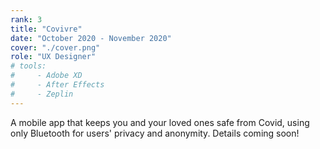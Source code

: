 ```yaml
---
rank: 3
title: "Covivre"
date: "October 2020 - November 2020"
cover: "./cover.png"
role: "UX Designer"
# tools:
#     - Adobe XD
#     - After Effects
#     - Zeplin
---
```


A mobile app that keeps you and your loved ones safe from Covid, using only Bluetooth for users' privacy and anonymity. Details coming soon!
